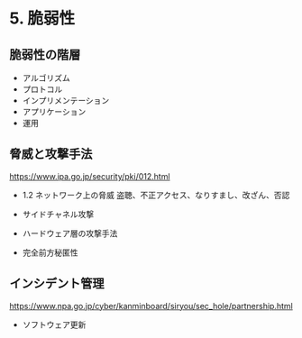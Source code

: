 # 5. 脆弱性

## 脆弱性の階層

- アルゴリズム
- プロトコル
- インプリメンテーション
- アプリケーション
- 運用

## 脅威と攻撃手法

https://www.ipa.go.jp/security/pki/012.html
- 1.2  ネットワーク上の脅威
    盗聴、不正アクセス、なりすまし、改ざん、否認

- サイドチャネル攻撃
- ハードウェア層の攻撃手法
- 完全前方秘匿性


## インシデント管理

https://www.npa.go.jp/cyber/kanminboard/siryou/sec_hole/partnership.html

- ソフトウェア更新



